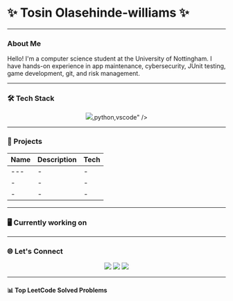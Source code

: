 # ✨ Tosin Olasehinde-williams ✨
---

### About Me
Hello! I'm a computer science student at the University of Nottingham. I have hands-on experience in app maintenance, cybersecurity, JUnit testing, game development, git, and risk management.

---

### 🛠️ Tech Stack
<p align="center">
  <img src="https://skillicons.dev/icons?i=python,c,java,haskell,git,c#,sql,junit,vscode,unity" />,python,vscode" />
</p>

---

### 🌸 Projects
| Name | Description | Tech |
|------|-------------|------|
| --- |- |- |
|  -|  -| -|
|  -|  -| - |

---
###  🖥️ Currently working on



---

### 🌐 Let's Connect
<p align="center">
  <a href="https://leetcode.com/ConZ007" target="_blank"><img src="https://img.shields.io/badge/LeetCode-FFB6C1?style=for-the-badge&logo=leetcode&logoColor=white"/></a>
  <a href="https://linkedin.com/in/tosin-olasehinde-williams" target="_blank"><img src="https://img.shields.io/badge/LinkedIn-FF69B4?style=for-the-badge&logo=linkedin&logoColor=white"/></a>
  <a href="mailto:tosinolasehindewilliams@gmail.com" target="_blank"><img src="https://img.shields.io/badge/Email-DB7093?style=for-the-badge&logo=gmail&logoColor=white"/></a>
</p>

---

#### 📊 Top LeetCode Solved Problems
<!-- LEETCODE:START -->
<!-- LEETCODE:END -->
